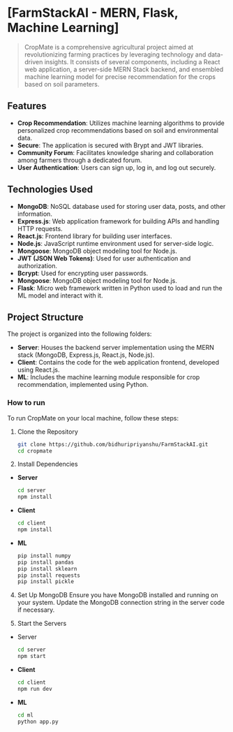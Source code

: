 # [FarmStackAI - MERN, Flask, Machine Learning]

> CropMate is a comprehensive agricultural project aimed at revolutionizing farming practices by leveraging technology and data-driven insights. It consists of several components, including a React web application, a server-side MERN Stack backend, and ensembled machine learning model for  precise recommendation for the crops based on soil parameters.

## Features
- **Crop Recommendation**: Utilizes machine learning algorithms to provide personalized crop recommendations based on soil and environmental data.
- **Secure**: The application is secured with Brypt and JWT libraries.
- **Community Forum**: Facilitates knowledge sharing and collaboration among farmers through a dedicated forum.
- **User Authentication**: Users can sign up, log in, and log out securely.

## Technologies Used

- **MongoDB**: NoSQL database used for storing user data, posts, and other information.
- **Express.js**: Web application framework for building APIs and handling HTTP requests.
- **React.js**: Frontend library for building user interfaces.
- **Node.js**: JavaScript runtime environment used for server-side logic.
- **Mongoose**: MongoDB object modeling tool for Node.js.
- **JWT (JSON Web Tokens)**: Used for user authentication and authorization.
- **Bcrypt**: Used for encrypting user passwords.
- **Mongoose**: MongoDB object modeling tool for Node.js.
- **Flask**: Micro web framework written in Python used to load and run the ML model and interact with it.


## Project Structure
The project is organized into the following folders:
- **Server**: Houses the backend server implementation using the MERN stack (MongoDB, Express.js, React.js, Node.js).
- **Client**: Contains the code for the web application frontend, developed using React.js.
- **ML**: Includes the machine learning module responsible for crop recommendation, implemented using Python.

<h3>How to run</h3>
To run CropMate on your local machine, follow these steps:

1. Clone the Repository
   ```bash
   git clone https://github.com/bidhuripriyanshu/FarmStackAI.git
   cd cropmate
   ```


2. Install Dependencies
- **Server**
   ```bash
   cd server
   npm install
   ```

- **Client**
   ```bash
  cd client
  npm install
   ````
- **ML**
   ```bash
   pip install numpy
   pip install pandas
   pip install sklearn
   pip install requests
   pip install pickle
   ````

4. Set Up MongoDB
Ensure you have MongoDB installed and running on your system. Update the MongoDB connection string in the server code if necessary.

5. Start the Servers
- Server
  ```bash
  cd server
  npm start
  ````
  
- **Client**
   ```bash
  cd client
  npm run dev
   ````

- **ML**
   ```bash
   cd ml
   python app.py 
   ````





